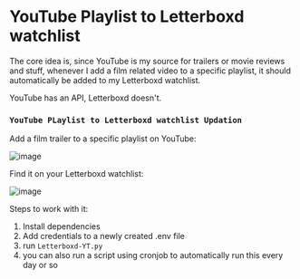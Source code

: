 # YouTube Playlist to Letterboxd watchlist 

The core idea is, since YouTube is my source for trailers or movie reviews and stuff, whenever I add a film related video to a specific playlist, it should automatically be added to my Letterboxd watchlist.

YouTube has an API, Letterboxd doesn't.

### `YouTube PLaylist to Letterboxd watchlist Updation`
Add a film trailer to a specific playlist on YouTube:

![image](https://github.com/user-attachments/assets/27c523d4-0a5e-4fd8-afad-949ee38c3bf8)


Find it on your Letterboxd watchlist:

![image](https://github.com/user-attachments/assets/60fc92b9-4c00-4e7f-9feb-4591b3612f5e)


Steps to work with it:
1. Install dependencies
2. Add credentials to a newly created .env file
3. run `Letterboxd-YT.py`
4. you can also run a script using cronjob to automatically run this every day or so
   
